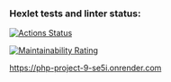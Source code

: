 ### Hexlet tests and linter status:
[![Actions Status](https://github.com/fzxcvbn/php-project-9/actions/workflows/hexlet-check.yml/badge.svg)](https://github.com/fzxcvbn/php-project-9/actions)

[![Maintainability Rating](https://sonarcloud.io/api/project_badges/measure?project=fzxcvbn_php-project-9&metric=sqale_rating)](https://sonarcloud.io/summary/new_code?id=fzxcvbn_php-project-9)

https://php-project-9-se5i.onrender.com

